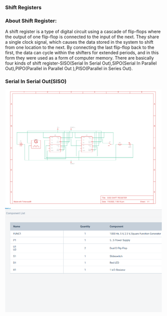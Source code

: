 ### Shift Registers


### About Shift Register:
A shift register is a type of digital circuit using a cascade of flip-flops where the output of one flip-flop is connected to the input of the next. They share a single clock signal, which causes the data stored in the system to shift from one location to the next. By connecting the last flip-flop back to the first, the data can cycle within the shifters for extended periods, and in this form they were used as a form of computer memory.
There are basically four kinds of shift register-SISO(Serial In Serial Out),SIPO(Serial In Parallel Out),PIPO(Parallel in Parallel Out ),PISO(Parallel in Series Out).
### Serial In Serial Out(SISO)

![alt text](./siso/siso.png)
![alt text](./siso/sisocomp.png)


